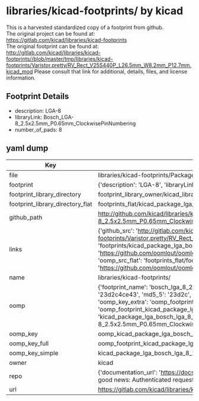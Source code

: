 # libraries/kicad-footprints/ by kicad  
This is a harvested standardized copy of a footprint from github.  
The original project can be found at:  
https://gitlab.com/kicad/libraries/kicad-footprints  
The original footprint can be found at:
http://gitlab.com/kicad/libraries/kicad-footprints//blob/master/tmp/libraries/kicad-footprints/Varistor.pretty/RV_Rect_V25S440P_L26.5mm_W8.2mm_P12.7mm.kicad_mod
Please consult that link for additional, details, files, and license information.  
## Footprint Details
* description: LGA-8  
* libraryLink: Bosch_LGA-8_2.5x2.5mm_P0.65mm_ClockwisePinNumbering  
* number_of_pads: 8  
## yaml dump  
| Key | Value |  
| --- | --- |  
| file | libraries/kicad-footprints/Package_LGA.pretty/Bosch_LGA-8_2.5x2.5mm_P0.65mm_ClockwisePinNumbering.kicad_mod |  
| footprint | {'description': 'LGA-8', 'libraryLink': 'Bosch_LGA-8_2.5x2.5mm_P0.65mm_ClockwisePinNumbering', 'number_of_pads': 8} |  
| footprint_library_directory | footprint_library_owner/kicad_libraries/kicad-footprints/ |  
| footprint_library_directory_flat | footprints_flat/kicad_package_lga_bosch_lga_8_2_5x2_5mm_p0_65mm_clockwisepinnumbering/working |  
| github_path | http://github.com/kicad/libraries/kicad-footprints//blob/master/tmp/libraries/kicad-footprints/Package_LGA.pretty/Bosch_LGA-8_2.5x2.5mm_P0.65mm_ClockwisePinNumbering.kicad_mod |  
| links | {'github_src': 'http://gitlab.com/kicad/libraries/kicad-footprints//blob/master/tmp/libraries/kicad-footprints/Varistor.pretty/RV_Rect_V25S440P_L26.5mm_W8.2mm_P12.7mm.kicad_mod', 'github_src_repo': 'https://gitlab.com/kicad/libraries/kicad-footprints', 'oomp_bot': 'footprints/kicad_package_lga_bosch_lga_8_2_5x2_5mm_p0_65mm_clockwisepinnumbering/working', 'oomp_bot_github': 'https://github.com/oomlout/oomlout_oomp_footprint_bot/tree/main/footprints/kicad_package_lga_bosch_lga_8_2_5x2_5mm_p0_65mm_clockwisepinnumbering/working', 'oomp_src_flat': 'footprints_flat/footprints_flat/kicad_package_lga_bosch_lga_8_2_5x2_5mm_p0_65mm_clockwisepinnumbering/working', 'oomp_src_flat_github': 'https://github.com/oomlout/oomlout_oomp_footprint_src/tree/main/footprints_flat/kicad_package_lga_bosch_lga_8_2_5x2_5mm_p0_65mm_clockwisepinnumbering/working'} |  
| name | libraries/kicad-footprints/ |  
| oomp | {'footprint_name': 'bosch_lga_8_2_5x2_5mm_p0_65mm_clockwisepinnumbering', 'library_name': 'package_lga', 'md5': '23d2c4ce43dbe7567163d58faa954613', 'md5_10': '23d2c4ce43', 'md5_5': '23d2c', 'md5_6': '23d2c4', 'oomp_key': 'oomp_kicad_package_lga_bosch_lga_8_2_5x2_5mm_p0_65mm_clockwisepinnumbering', 'oomp_key_extra': 'oomp_footprint_kicad_package_lga_bosch_lga_8_2_5x2_5mm_p0_65mm_clockwisepinnumbering', 'oomp_key_full': 'oomp_footprint_kicad_package_lga_bosch_lga_8_2_5x2_5mm_p0_65mm_clockwisepinnumbering_23d2c4', 'oomp_key_simple': 'kicad_package_lga_bosch_lga_8_2_5x2_5mm_p0_65mm_clockwisepinnumbering', 'original_filename': 'libraries/kicad-footprints/Package_LGA.pretty/Bosch_LGA-8_2.5x2.5mm_P0.65mm_ClockwisePinNumbering.kicad_mod', 'owner_name': 'kicad'} |  
| oomp_key | oomp_kicad_package_lga_bosch_lga_8_2_5x2_5mm_p0_65mm_clockwisepinnumbering |  
| oomp_key_full | oomp_footprint_kicad_package_lga_bosch_lga_8_2_5x2_5mm_p0_65mm_clockwisepinnumbering |  
| oomp_key_simple | kicad_package_lga_bosch_lga_8_2_5x2_5mm_p0_65mm_clockwisepinnumbering |  
| owner | kicad |  
| repo | {'documentation_url': 'https://docs.github.com/rest/overview/resources-in-the-rest-api#rate-limiting', 'message': "API rate limit exceeded for 84.66.173.59. (But here's the good news: Authenticated requests get a higher rate limit. Check out the documentation for more details.)"} |  
| url | https://gitlab.com/kicad/libraries/kicad-footprints |  

